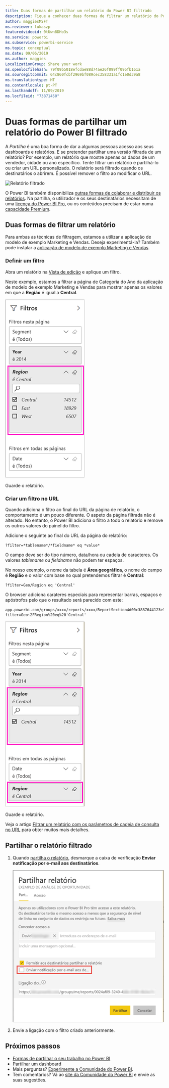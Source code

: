 ```yaml
---
title: Duas formas de partilhar um relatório do Power BI filtrado
description: Fique a conhecer duas formas de filtrar um relatório do Power BI e partilhá-lo com colegas na sua organização.
author: maggiesMSFT
ms.reviewer: lukaszp
featuredvideoid: 0tUwn8DHo3s
ms.service: powerbi
ms.subservice: powerbi-service
ms.topic: conceptual
ms.date: 09/06/2019
ms.author: maggies
LocalizationGroup: Share your work
ms.openlocfilehash: 79f09b5018efcdae88d74ae26f099ff095fb161a
ms.sourcegitcommit: 64c860fcbf2969bf089cec358331a1fc1e0d39a8
ms.translationtype: HT
ms.contentlocale: pt-PT
ms.lasthandoff: 11/09/2019
ms.locfileid: "73871450"
---
```

# <a name="two-ways-to-share-a-filtered-power-bi-report"></a>Duas formas de partilhar um relatório do Power BI filtrado
A *Partilha* é uma boa forma de dar a algumas pessoas acesso aos seus dashboards e relatórios. E se pretender partilhar uma versão filtrada de um relatório? Por exemplo, um relatório que mostre apenas os dados de um vendedor, cidade ou ano específico. Tente filtrar um relatório e partilhá-lo ou criar um URL personalizado. O relatório será filtrado quando os destinatários o abrirem. É possível remover o filtro ao modificar o URL. 

![Relatório filtrado](media/service-share-reports/power-bi-share-filter-pane-report.png)

O Power BI também disponibiliza [outras formas de colaborar e distribuir os relatórios](service-how-to-collaborate-distribute-dashboards-reports.md). Na partilha, o utilizador e os seus destinatários necessitam de uma [licença do Power BI Pro](service-features-license-type.md), ou os conteúdos precisam de estar numa [capacidade Premium](service-premium-what-is.md). 

## <a name="two-ways-to-filter-a-report"></a>Duas formas de filtrar um relatório

Para ambas as técnicas de filtragem, estamos a utilizar a aplicação de modelo de exemplo Marketing e Vendas. Deseja experimentá-la? Também pode instalar a [aplicação de modelo de exemplo Marketing e Vendas](https://appsource.microsoft.com/product/power-bi/microsoft-retail-analysis-sample.salesandmarketingsample?tab=Overview).

### <a name="set-a-filter"></a>Definir um filtro

Abra um relatório na [Vista de edição](consumer/end-user-reading-view.md) e aplique um filtro.

Neste exemplo, estamos a filtrar a página de Categoria do Ano da aplicação de modelo de exemplo Marketing e Vendas para mostrar apenas os valores em que a **Região** é igual a **Central**. 
 
![Painel de filtros do relatório](media/service-share-reports/power-bi-share-report-filter.png)

Guarde o relatório.

### <a name="create-a-filter-in-the-url"></a>Criar um filtro no URL

Quando adiciona o filtro ao final do URL da página de relatório, o comportamento é um pouco diferente. O aspeto da página filtrada não é alterado. No entanto, o Power BI adiciona o filtro a todo o relatório e remove os outros valores do painel do filtro.  

Adicione o seguinte ao final do URL da página do relatório:
   
    ?filter=*tablename*/*fieldname* eq *value*
   
O campo deve ser do tipo número, data/hora ou cadeia de caracteres. Os valores *tablename* ou *fieldname* não podem ter espaços.
   
No nosso exemplo, o nome da tabela é **Área geográfica**, o nome do campo é **Região** e o valor com base no qual pretendemos filtrar é **Central**:
   
    ?filter=Geo/Region eq 'Central'

O browser adiciona carateres especiais para representar barras, espaços e apóstrofos pelo que o resultado será parecido com este:
   
    app.powerbi.com/groups/xxxx/reports/xxxx/ReportSection4d00c3887644123e310e?filter=Geo~2FRegion%20eq%20'Central'

![Relatório com filtro de URL](media/service-share-reports/power-bi-share-report-filter-url.png)

Guarde o relatório.

Veja o artigo [Filtrar um relatório com os parâmetros de cadeia de consulta no URL](service-url-filters.md) para obter muitos mais detalhes.

## <a name="share-the-filtered-report"></a>Partilhar o relatório filtrado

1. Quando [partilha o relatório](service-share-dashboards.md), desmarque a caixa de verificação **Enviar notificação por e-mail aos destinatários**.

    ![Caixa de diálogo Partilhar relatório](media/service-share-reports/power-bi-share-report-dialog.png)

4. Envie a ligação com o filtro criado anteriormente.

## <a name="next-steps"></a>Próximos passos
* [Formas de partilhar o seu trabalho no Power BI](service-how-to-collaborate-distribute-dashboards-reports.md)
* [Partilhar um dashboard](service-share-dashboards.md)
* Mais perguntas? [Experimente a Comunidade do Power BI](https://community.powerbi.com/).
* Tem comentários? Vá ao [site da Comunidade do Power BI](https://community.powerbi.com/) e envie as suas sugestões.

